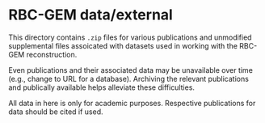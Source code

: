 # RBC-GEM data/external

This directory contains `.zip` files for various publications and unmodified supplemental files assoicated with datasets used in working with the RBC-GEM reconstruction.

Even publications and their associated data may be unavailable over time (e.g., change to URL for a database). Archiving the relevant publications and publically available helps alleviate these difficulties.

All data in here is only for academic purposes. Respective publications for data should be cited if used.

